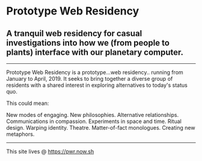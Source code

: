 # Prototype Web Residency

## A tranquil web residency for casual investigations into how we (from people to plants) interface with our planetary computer.

---

Prototype Web Residency is a prototype...web residency.. running from January to April, 2019. It seeks to bring together a diverse group of residents with a shared interest in exploring alternatives to today's status quo.

This could mean:

New modes of engaging. New philosophies. Alternative relationships. Communications in compassion. Experiments in space and time. Ritual design. Warping identity. Theatre. Matter-of-fact monologues. Creating new metaphors.

---

This site lives @ https://pwr.now.sh
